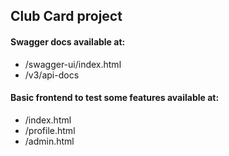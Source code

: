 ## Club Card project

#### Swagger docs available at:
-  /swagger-ui/index.html
-  /v3/api-docs
#### Basic frontend to test some features available at:
- /index.html
- /profile.html
- /admin.html
